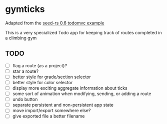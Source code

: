 # gymticks

Adapted from the [seed-rs 0.6 todomvc example](https://github.com/seed-rs/seed/tree/0.6.0/examples/todomvc)

This is a very specialized Todo app for keeping track of routes completed in a climbing gym

## TODO

- [ ] flag a route (as a project)?
- [ ] star a route?
- [ ] better style for grade/section selector
- [ ] better style for color selector
- [ ] display more exciting aggregate information about ticks
- [ ] some sort of animation when modifying, sending, or adding a route
- [ ] undo button
- [ ] separate persistent and non-persistent app state
- [ ] move import/export somewhere else?
- [ ] give exported file a better filename
